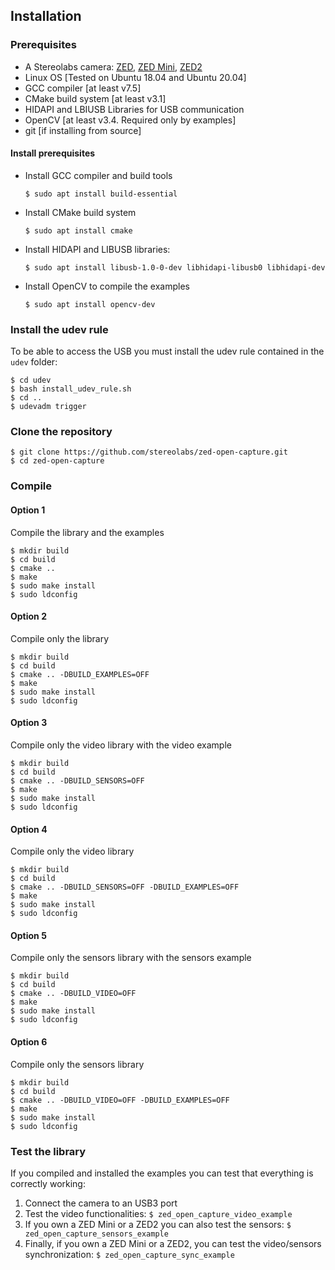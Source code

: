 ## Installation

### Prerequisites

 * A Stereolabs camera: [ZED](https://www.stereolabs.com/zed/), [ZED Mini](https://www.stereolabs.com/zed-mini/), [ZED2](https://www.stereolabs.com/zed-2/)
 * Linux OS [Tested on Ubuntu 18.04 and Ubuntu 20.04]
 * GCC compiler [at least v7.5]
 * CMake build system [at least v3.1] 
 * HIDAPI and LBIUSB Libraries for USB communication
 * OpenCV [at least v3.4. Required only by examples]
 * git [if installing from source]

#### Install prerequisites

* Install GCC compiler and build tools

    `$ sudo apt install build-essential`

* Install CMake build system

    `$ sudo apt install cmake`

* Install HIDAPI and LIBUSB libraries:

    `$ sudo apt install libusb-1.0-0-dev libhidapi-libusb0 libhidapi-dev`

* Install OpenCV to compile the examples

    `$ sudo apt install opencv-dev`

### Install the udev rule 
To be able to access the USB you must install the udev rule contained in the `udev` folder:

    $ cd udev
    $ bash install_udev_rule.sh
    $ cd ..
    $ udevadm trigger

### Clone the repository
    
    $ git clone https://github.com/stereolabs/zed-open-capture.git
    $ cd zed-open-capture

### Compile

#### Option 1

Compile the library and the examples

    $ mkdir build
    $ cd build
    $ cmake ..
    $ make
    $ sudo make install
    $ sudo ldconfig

#### Option 2

Compile only the library

    $ mkdir build
    $ cd build
    $ cmake .. -DBUILD_EXAMPLES=OFF 
    $ make
    $ sudo make install
    $ sudo ldconfig

#### Option 3

Compile only the video library with the video example

    $ mkdir build
    $ cd build
    $ cmake .. -DBUILD_SENSORS=OFF
    $ make 
    $ sudo make install
    $ sudo ldconfig

#### Option 4

Compile only the video library

    $ mkdir build
    $ cd build
    $ cmake .. -DBUILD_SENSORS=OFF -DBUILD_EXAMPLES=OFF
    $ make
    $ sudo make install
    $ sudo ldconfig

#### Option 5

Compile only the sensors library with the sensors example
    
    $ mkdir build
    $ cd build
    $ cmake .. -DBUILD_VIDEO=OFF
    $ make
    $ sudo make install
    $ sudo ldconfig

#### Option 6

Compile only the sensors library
    
    $ mkdir build
    $ cd build
    $ cmake .. -DBUILD_VIDEO=OFF -DBUILD_EXAMPLES=OFF
    $ make
    $ sudo make install
    $ sudo ldconfig

### Test the library

If you compiled and installed the examples you can test that everything is correctly working:

 1. Connect the camera to an USB3 port
 2. Test the video functionalities: `$ zed_open_capture_video_example`
 3. If you own a ZED Mini or a ZED2 you can also test the sensors: `$ zed_open_capture_sensors_example`
 4. Finally, if you own a ZED Mini or a ZED2, you can test the video/sensors synchronization: `$ zed_open_capture_sync_example`


